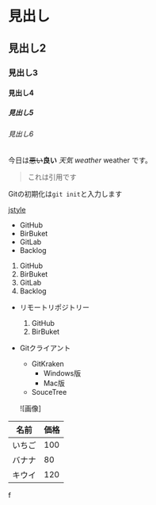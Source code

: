 # 見出し
## 見出し2
 ### 見出し3
 #### 見出し4
 ##### 見出し5
 ###### 見出し6
 
 
 今日は~~悪い~~**良い** *天気* *weather* weather です。
 
>これは引用です

Gitの初期化は`git init`と入力します

[jstyle](https://github.com/jstyle519)

- GitHub
- BirBuket
- GitLab
- Backlog

1. GitHub
2. BirBuket
3. GitLab
4. Backlog

- リモートリポジトリー
  1. GitHub
  2. BirBuket
- Gitクライアント
  - GitKraken
    - Windows版
    -  Mac版
  - SouceTree
  
  ![画像]　
  
名前 | 価格
--- | ---
いちご | 100
バナナ | 80
キウイ | 120
f
 
